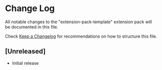 # Change Log

All notable changes to the "extension-pack-template" extension pack will be documented in this file.

Check [Keep a Changelog](http://keepachangelog.com/) for recommendations on how to structure this
file.

## [Unreleased]

- Initial release
